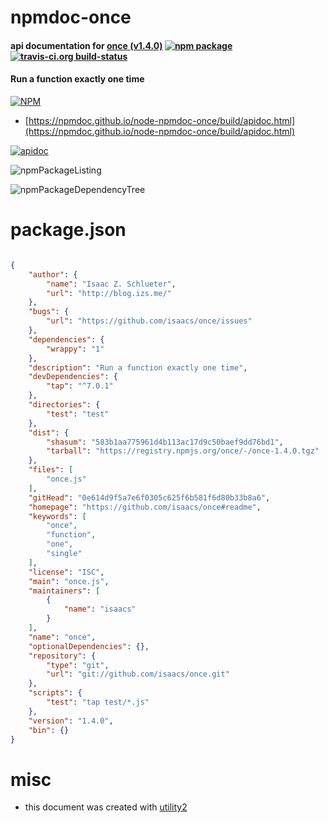 # npmdoc-once

#### api documentation for  [once (v1.4.0)](https://github.com/isaacs/once#readme)  [![npm package](https://img.shields.io/npm/v/npmdoc-once.svg?style=flat-square)](https://www.npmjs.org/package/npmdoc-once) [![travis-ci.org build-status](https://api.travis-ci.org/npmdoc/node-npmdoc-once.svg)](https://travis-ci.org/npmdoc/node-npmdoc-once)

#### Run a function exactly one time

[![NPM](https://nodei.co/npm/once.png?downloads=true&downloadRank=true&stars=true)](https://www.npmjs.com/package/once)

- [https://npmdoc.github.io/node-npmdoc-once/build/apidoc.html](https://npmdoc.github.io/node-npmdoc-once/build/apidoc.html)

[![apidoc](https://npmdoc.github.io/node-npmdoc-once/build/screenCapture.buildCi.browser.%252Ftmp%252Fbuild%252Fapidoc.html.png)](https://npmdoc.github.io/node-npmdoc-once/build/apidoc.html)

![npmPackageListing](https://npmdoc.github.io/node-npmdoc-once/build/screenCapture.npmPackageListing.svg)

![npmPackageDependencyTree](https://npmdoc.github.io/node-npmdoc-once/build/screenCapture.npmPackageDependencyTree.svg)



# package.json

```json

{
    "author": {
        "name": "Isaac Z. Schlueter",
        "url": "http://blog.izs.me/"
    },
    "bugs": {
        "url": "https://github.com/isaacs/once/issues"
    },
    "dependencies": {
        "wrappy": "1"
    },
    "description": "Run a function exactly one time",
    "devDependencies": {
        "tap": "^7.0.1"
    },
    "directories": {
        "test": "test"
    },
    "dist": {
        "shasum": "583b1aa775961d4b113ac17d9c50baef9dd76bd1",
        "tarball": "https://registry.npmjs.org/once/-/once-1.4.0.tgz"
    },
    "files": [
        "once.js"
    ],
    "gitHead": "0e614d9f5a7e6f0305c625f6b581f6d80b33b8a6",
    "homepage": "https://github.com/isaacs/once#readme",
    "keywords": [
        "once",
        "function",
        "one",
        "single"
    ],
    "license": "ISC",
    "main": "once.js",
    "maintainers": [
        {
            "name": "isaacs"
        }
    ],
    "name": "once",
    "optionalDependencies": {},
    "repository": {
        "type": "git",
        "url": "git://github.com/isaacs/once.git"
    },
    "scripts": {
        "test": "tap test/*.js"
    },
    "version": "1.4.0",
    "bin": {}
}
```



# misc
- this document was created with [utility2](https://github.com/kaizhu256/node-utility2)
